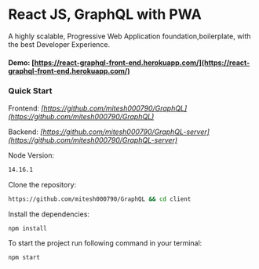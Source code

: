 # React JS, GraphQL with PWA

A highly scalable, Progressive Web Application foundation,boilerplate, with the best Developer Experience.

#### Demo: [https://react-graphql-front-end.herokuapp.com/](https://react-graphql-front-end.herokuapp.com/)

### Quick Start

Frontend: *[https://github.com/mitesh000790/GraphQL](https://github.com/mitesh000790/GraphQL)*

Backend:  *[https://github.com/mitesh000790/GraphQL-server](https://github.com/mitesh000790/GraphQL-server)*

Node Version:
```bash
14.16.1
```

Clone the repository:
```bash
https://github.com/mitesh000790/GraphQL && cd client 
```

Install the dependencies:
```bash
npm install
```

To start the project run following command in your terminal:
```bash
npm start
```






